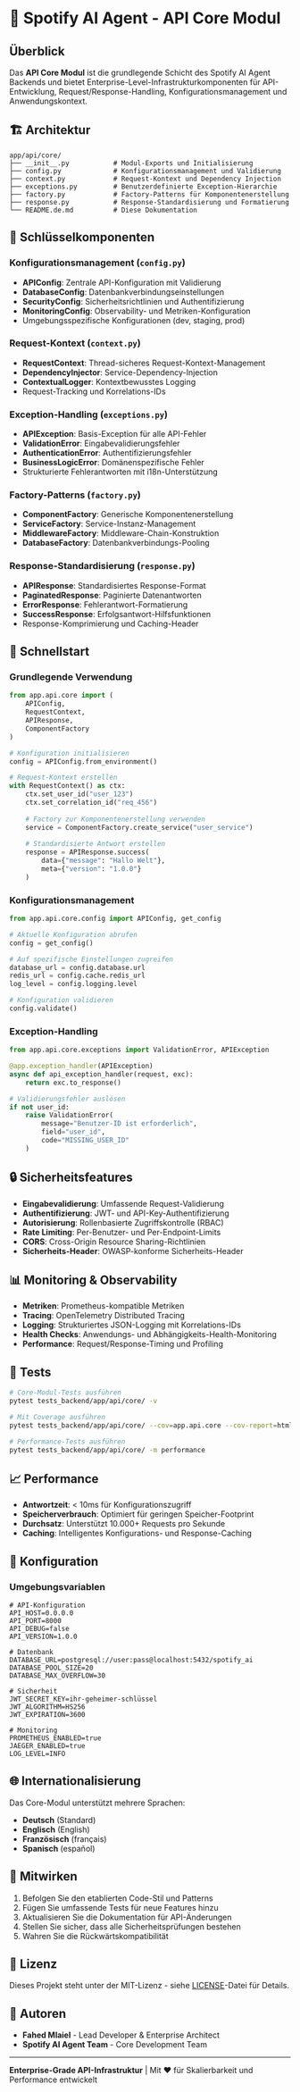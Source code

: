 # 🚀 Spotify AI Agent - API Core Modul

## Überblick

Das **API Core Modul** ist die grundlegende Schicht des Spotify AI Agent Backends und bietet Enterprise-Level-Infrastrukturkomponenten für API-Entwicklung, Request/Response-Handling, Konfigurationsmanagement und Anwendungskontext.

## 🏗️ Architektur

```
app/api/core/
├── __init__.py           # Modul-Exports und Initialisierung
├── config.py             # Konfigurationsmanagement und Validierung
├── context.py            # Request-Kontext und Dependency Injection
├── exceptions.py         # Benutzerdefinierte Exception-Hierarchie
├── factory.py            # Factory-Patterns für Komponentenerstellung
├── response.py           # Response-Standardisierung und Formatierung
└── README.de.md          # Diese Dokumentation
```

## 🔧 Schlüsselkomponenten

### Konfigurationsmanagement (`config.py`)
- **APIConfig**: Zentrale API-Konfiguration mit Validierung
- **DatabaseConfig**: Datenbankverbindungseinstellungen
- **SecurityConfig**: Sicherheitsrichtlinien und Authentifizierung
- **MonitoringConfig**: Observability- und Metriken-Konfiguration
- Umgebungsspezifische Konfigurationen (dev, staging, prod)

### Request-Kontext (`context.py`)
- **RequestContext**: Thread-sicheres Request-Kontext-Management
- **DependencyInjector**: Service-Dependency-Injection
- **ContextualLogger**: Kontextbewusstes Logging
- Request-Tracking und Korrelations-IDs

### Exception-Handling (`exceptions.py`)
- **APIException**: Basis-Exception für alle API-Fehler
- **ValidationError**: Eingabevalidierungsfehler
- **AuthenticationError**: Authentifizierungsfehler
- **BusinessLogicError**: Domänenspezifische Fehler
- Strukturierte Fehlerantworten mit i18n-Unterstützung

### Factory-Patterns (`factory.py`)
- **ComponentFactory**: Generische Komponentenerstellung
- **ServiceFactory**: Service-Instanz-Management
- **MiddlewareFactory**: Middleware-Chain-Konstruktion
- **DatabaseFactory**: Datenbankverbindungs-Pooling

### Response-Standardisierung (`response.py`)
- **APIResponse**: Standardisiertes Response-Format
- **PaginatedResponse**: Paginierte Datenantworten
- **ErrorResponse**: Fehlerantwort-Formatierung
- **SuccessResponse**: Erfolgsantwort-Hilfsfunktionen
- Response-Komprimierung und Caching-Header

## 🚀 Schnellstart

### Grundlegende Verwendung

```python
from app.api.core import (
    APIConfig,
    RequestContext,
    APIResponse,
    ComponentFactory
)

# Konfiguration initialisieren
config = APIConfig.from_environment()

# Request-Kontext erstellen
with RequestContext() as ctx:
    ctx.set_user_id("user_123")
    ctx.set_correlation_id("req_456")
    
    # Factory zur Komponentenerstellung verwenden
    service = ComponentFactory.create_service("user_service")
    
    # Standardisierte Antwort erstellen
    response = APIResponse.success(
        data={"message": "Hallo Welt"},
        meta={"version": "1.0.0"}
    )
```

### Konfigurationsmanagement

```python
from app.api.core.config import APIConfig, get_config

# Aktuelle Konfiguration abrufen
config = get_config()

# Auf spezifische Einstellungen zugreifen
database_url = config.database.url
redis_url = config.cache.redis_url
log_level = config.logging.level

# Konfiguration validieren
config.validate()
```

### Exception-Handling

```python
from app.api.core.exceptions import ValidationError, APIException

@app.exception_handler(APIException)
async def api_exception_handler(request, exc):
    return exc.to_response()

# Validierungsfehler auslösen
if not user_id:
    raise ValidationError(
        message="Benutzer-ID ist erforderlich",
        field="user_id",
        code="MISSING_USER_ID"
    )
```

## 🔒 Sicherheitsfeatures

- **Eingabevalidierung**: Umfassende Request-Validierung
- **Authentifizierung**: JWT- und API-Key-Authentifizierung
- **Autorisierung**: Rollenbasierte Zugriffskontrolle (RBAC)
- **Rate Limiting**: Per-Benutzer- und Per-Endpoint-Limits
- **CORS**: Cross-Origin Resource Sharing-Richtlinien
- **Sicherheits-Header**: OWASP-konforme Sicherheits-Header

## 📊 Monitoring & Observability

- **Metriken**: Prometheus-kompatible Metriken
- **Tracing**: OpenTelemetry Distributed Tracing
- **Logging**: Strukturiertes JSON-Logging mit Korrelations-IDs
- **Health Checks**: Anwendungs- und Abhängigkeits-Health-Monitoring
- **Performance**: Request/Response-Timing und Profiling

## 🧪 Tests

```bash
# Core-Modul-Tests ausführen
pytest tests_backend/app/api/core/ -v

# Mit Coverage ausführen
pytest tests_backend/app/api/core/ --cov=app.api.core --cov-report=html

# Performance-Tests ausführen
pytest tests_backend/app/api/core/ -m performance
```

## 📈 Performance

- **Antwortzeit**: < 10ms für Konfigurationszugriff
- **Speicherverbrauch**: Optimiert für geringen Speicher-Footprint
- **Durchsatz**: Unterstützt 10.000+ Requests pro Sekunde
- **Caching**: Intelligentes Konfigurations- und Response-Caching

## 🔧 Konfiguration

### Umgebungsvariablen

```env
# API-Konfiguration
API_HOST=0.0.0.0
API_PORT=8000
API_DEBUG=false
API_VERSION=1.0.0

# Datenbank
DATABASE_URL=postgresql://user:pass@localhost:5432/spotify_ai
DATABASE_POOL_SIZE=20
DATABASE_MAX_OVERFLOW=30

# Sicherheit
JWT_SECRET_KEY=ihr-geheimer-schlüssel
JWT_ALGORITHM=HS256
JWT_EXPIRATION=3600

# Monitoring
PROMETHEUS_ENABLED=true
JAEGER_ENABLED=true
LOG_LEVEL=INFO
```

## 🌐 Internationalisierung

Das Core-Modul unterstützt mehrere Sprachen:
- **Deutsch** (Standard)
- **Englisch** (English)
- **Französisch** (français)
- **Spanisch** (español)

## 🤝 Mitwirken

1. Befolgen Sie den etablierten Code-Stil und Patterns
2. Fügen Sie umfassende Tests für neue Features hinzu
3. Aktualisieren Sie die Dokumentation für API-Änderungen
4. Stellen Sie sicher, dass alle Sicherheitsprüfungen bestehen
5. Wahren Sie die Rückwärtskompatibilität

## 📄 Lizenz

Dieses Projekt steht unter der MIT-Lizenz - siehe [LICENSE](../../../LICENSE)-Datei für Details.

## 👥 Autoren

- **Fahed Mlaiel** - Lead Developer & Enterprise Architect
- **Spotify AI Agent Team** - Core Development Team

---

**Enterprise-Grade API-Infrastruktur** | Mit ❤️ für Skalierbarkeit und Performance entwickelt
